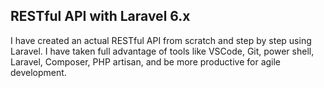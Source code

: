 ## RESTful API with Laravel 6.x
I have created an actual RESTful API from scratch and step by step using Laravel.
I have taken full advantage of tools like VSCode, Git, power shell, Laravel, Composer, PHP artisan, and be more productive for agile development.
